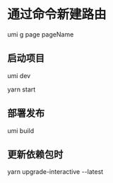 # 通过命令新建路由

umi g page pageName

## 启动项目

umi dev

yarn start

## 部署发布

umi build

## 更新依赖包时

yarn upgrade-interactive --latest
